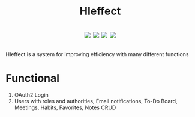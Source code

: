 ㅤ<h1 align="center">HIeffect

[![](https://img.shields.io/badge/Developed%20by-HarmyFounder-%236DB33F)](https://github.com/HarmyFounder)
![](https://img.shields.io/badge/JDK-19-%23E76F00)
![](https://img.shields.io/badge/Spring%20Boot-3.0.5-%236DB33F)
[![](https://img.shields.io/badge/DBMS-Postgres-%234476ff)](https://www.postgresql.org/)
</h1>


<p>HIeffect is a system for improving efficiency with many different functions


<h1>Functional</h1>
<ol>
  <li>OAuth2 Login </li>
  <li>Users with roles and authorities, Email notifications, To-Do Board, Meetings, Habits, Favorites, Notes CRUD</li>
</ol>
